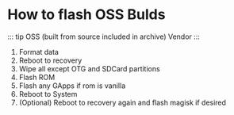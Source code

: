 # How to flash OSS Bulds
::: tip
OSS (built from source included in archive) Vendor
:::

1. Format data
2. Reboot to recovery
3. Wipe all except OTG and SDCard partitions
4. Flash ROM
5. Flash any GApps if rom is vanilla
6. Reboot to System
7. (Optional) Reboot to recovery again and flash magisk if desired